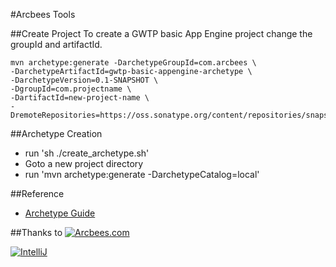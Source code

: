 #Arcbees Tools

##Create Project
To create a GWTP basic App Engine project change the groupId and artifactId. 

```
mvn archetype:generate -DarchetypeGroupId=com.arcbees \
-DarchetypeArtifactId=gwtp-basic-appengine-archetype \
-DarchetypeVersion=0.1-SNAPSHOT \
-DgroupId=com.projectname \
-DartifactId=new-project-name \
-DremoteRepositories=https://oss.sonatype.org/content/repositories/snapshots/
```

##Archetype Creation
* run 'sh ./create_archetype.sh'
* Goto a new project directory
* run 'mvn archetype:generate -DarchetypeCatalog=local'

##Reference
* [Archetype Guide](http://maven.apache.org/guides/mini/guide-creating-archetypes.html)

##Thanks to
[![Arcbees.com](http://arcbees-ads.appspot.com/images/1.png)](http://arcbees.com)

[![IntelliJ](https://lh6.googleusercontent.com/--QIIJfKrjSk/UJJ6X-UohII/AAAAAAAAAVM/cOW7EjnH778/s800/banner_IDEA.png)](http://www.jetbrains.com/idea/index.html)
